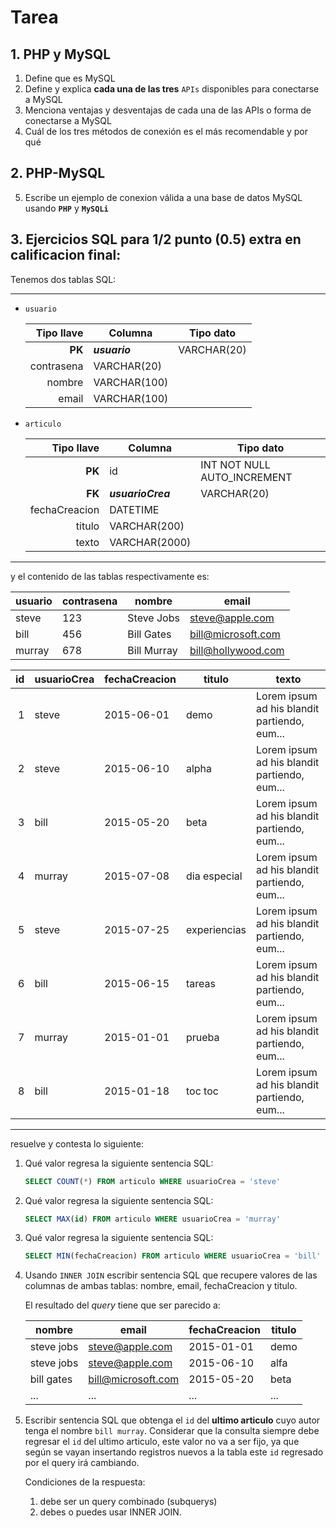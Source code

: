 # Tarea

## 1. PHP y MySQL

1. Define que es MySQL
1. Define y explica **cada una de las tres** `APIs` disponibles para conectarse a MySQL
1. Menciona ventajas y desventajas de cada una de las APIs o forma de conectarse a MySQL
1. Cuál de los tres métodos de conexión es el más recomendable y por qué

## 2. PHP-MySQL
5. Escribe un ejemplo de conexion válida a una base de datos MySQL usando **`PHP`** y **`MySQLi`**

## 3. Ejercicios SQL para 1/2 punto (0.5) extra en calificacion final:

Tenemos dos tablas SQL:

---

* `usuario`

  Tipo llave | Columna | Tipo dato
  -----------:|---------|----------
  **PK** | ***usuario*** | VARCHAR(20)
    | contrasena | VARCHAR(20)
    | nombre | VARCHAR(100)
    | email | VARCHAR(100)

* `articulo`

  Tipo llave | Columna | Tipo dato
  -----------:|---------|----------
  **PK** |id | INT NOT NULL AUTO_INCREMENT
  **FK** |***usuarioCrea*** | VARCHAR(20)
    | fechaCreacion | DATETIME
    | titulo | VARCHAR(200)
    | texto | VARCHAR(2000)
 
---

y el contenido de las tablas respectivamente es:

usuario | contrasena | nombre | email
---|---|---|---
steve|123|Steve Jobs|steve@apple.com
bill|456|Bill Gates|bill@microsoft.com
murray|678|Bill Murray|bill@hollywood.com

id | usuarioCrea | fechaCreacion | titulo | texto
---:|---|---|---|---
1 | steve | 2015-06-01 | demo |Lorem ipsum ad his blandit partiendo, eum...
2 | steve |2015-06-10 | alpha |Lorem ipsum ad his blandit partiendo, eum...
3 | bill |2015-05-20 | beta|Lorem ipsum ad his blandit partiendo, eum...
4 | murray | 2015-07-08| dia especial|Lorem ipsum ad his blandit partiendo, eum...
5 | steve | 2015-07-25| experiencias|Lorem ipsum ad his blandit partiendo, eum...
6 | bill | 2015-06-15 | tareas|Lorem ipsum ad his blandit partiendo, eum...
7 | murray | 2015-01-01| prueba|Lorem ipsum ad his blandit partiendo, eum...
8 | bill | 2015-01-18 | toc toc|Lorem ipsum ad his blandit partiendo, eum...

---

resuelve y contesta lo siguiente:

1. Qué valor regresa la siguiente sentencia SQL:
    ```sql
    SELECT COUNT(*) FROM articulo WHERE usuarioCrea = 'steve'
    ```
    
1. Qué valor regresa la siguiente sentencia SQL:
    ```sql
    SELECT MAX(id) FROM articulo WHERE usuarioCrea = 'murray'
    ```
    
1. Qué valor regresa la siguiente sentencia SQL:
    ```sql
    SELECT MIN(fechaCreacion) FROM articulo WHERE usuarioCrea = 'bill'
    ```

1. Usando `INNER JOIN` escribir sentencia SQL que recupere valores de las columnas
   de ambas tablas: nombre, email, fechaCreacion y titulo.
   
   El resultado del *query* tiene que ser parecido a:
  
   nombre | email | fechaCreacion | titulo
   -------|-------|---------------|-------
   steve jobs |steve@apple.com    |2015-01-01 |demo
   steve jobs |steve@apple.com    |2015-06-10 |alfa
   bill gates |bill@microsoft.com |2015-05-20 |beta
   ...|...|...|...
   
1. Escribir sentencia SQL que obtenga el `id` del **ultimo articulo** cuyo autor tenga el nombre `bill murray`.
Considerar que la consulta siempre debe regresar el `id` del ultimo articulo, este valor no va a ser fijo,
ya que según se vayan insertando registros nuevos a la tabla este `id` regresado por el query irá cambiando.
   
   Condiciones de la respuesta:
   1. debe ser un query combinado (subquerys)
   1. debes o puedes usar INNER JOIN. 
